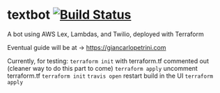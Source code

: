 # textbot [![Build Status](https://travis-ci.org/giancarlopetrini/textbot.svg?branch=master)](https://travis-ci.org/giancarlopetrini/textbot)
A bot using AWS Lex, Lambdas, and Twilio, deployed with Terraform

Eventual guide will be at -> https://giancarlopetrini.com

Currently, for testing:
`terraform init` with terraform.tf commented out (cleaner way to do this part to come)
`terraform apply`
uncomment terraform.tf
`terraform init`
`travis open` restart build in the UI
`terraform apply`